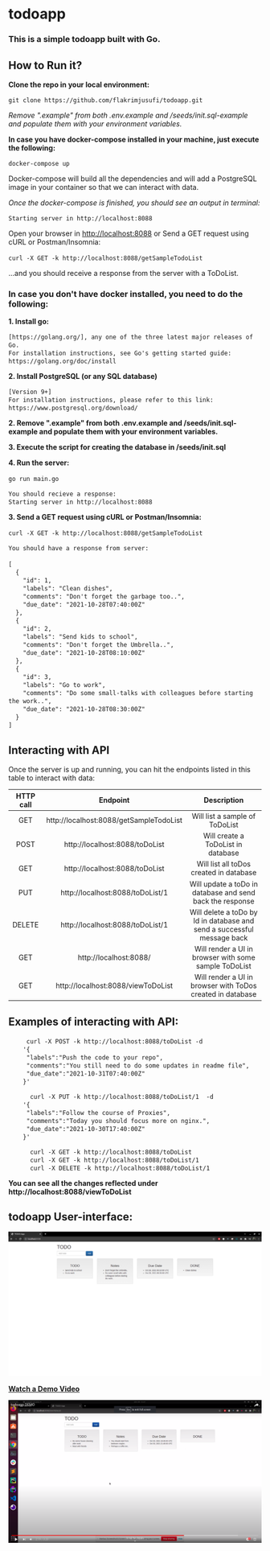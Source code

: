 # todoapp

### This is a simple todoapp built with Go.

## How to Run it?

**Clone the repo in your local environment:**

~~~~
git clone https://github.com/flakrimjusufi/todoapp.git
~~~~

*Remove ".example" from both .env.example and /seeds/init.sql-example and populate them with your environment variables.* 


**In case you have docker-compose installed in your machine, just execute the following:**

~~~~
docker-compose up
~~~~

Docker-compose will build all the dependencies and will add a PostgreSQL image in your container so that we can interact 
with data. 

*Once the docker-compose is finished, you should see an output in terminal:*

~~~
Starting server in http://localhost:8088
~~~

Open your browser in [http://localhost:8088](http://localhost:8088) or Send a GET request using cURL or Postman/Insomnia:

`curl -X GET -k http://localhost:8088/getSampleTodoList`

...and you should receive a response from the server with a ToDoList.

### In case you don't have docker installed, you need to do the following:

**1. Install go:**

~~~~
[https://golang.org/], any one of the three latest major releases of Go.
For installation instructions, see Go's getting started guide: https://golang.org/doc/install
~~~~

**2. Install PostgreSQL (or any SQL database)**

~~~~
[Version 9+]
For installation instructions, please refer to this link: https://www.postgresql.org/download/
~~~~

**2. Remove ".example" from both .env.example and /seeds/init.sql-example and populate them with your environment variables.**

**3. Execute the script for creating the database in /seeds/init.sql**

**4. Run the server:**

`go run main.go`

~~~~
You should recieve a response:
Starting server in http://localhost:8088
~~~~

**3. Send a GET request using cURL or Postman/Insomnia:**

`curl -X GET -k http://localhost:8088/getSampleTodoList`

~~~~
You should have a response from server: 

[
  {
    "id": 1,
    "labels": "Clean dishes",
    "comments": "Don't forget the garbage too..",
    "due_date": "2021-10-28T07:40:00Z"
  },
  {
    "id": 2,
    "labels": "Send kids to school",
    "comments": "Don't forget the Umbrella..",
    "due_date": "2021-10-28T08:10:00Z"
  },
  {
    "id": 3,
    "labels": "Go to work",
    "comments": "Do some small-talks with colleagues before starting the work..",
    "due_date": "2021-10-28T08:30:00Z"
  }
]
~~~~

## Interacting with API 

Once the server is up and running, you can hit the endpoints listed in this table to interact with data: 

| HTTP call        | Endpoint           | Description  |
| :-------------: |:-------------:| :-----:|
| GET     | http://localhost:8088/getSampleTodoList | Will list a sample of ToDoList |
| POST      | http://localhost:8088/toDoList     |  Will create a ToDoList in database |
| GET | http://localhost:8088/toDoList      |   Will list all toDos created in database |
| PUT | http://localhost:8088/toDoList/1    |   Will update a toDo in database and send back the response |
| DELETE | http://localhost:8088/toDoList/1    |   Will delete a toDo by Id in database and send a successful message back |
| GET     | http://localhost:8088/ | Will render a UI in browser with some sample ToDoList |
| GET     | http://localhost:8088/viewToDoList | Will render a UI in browser with ToDos created in database|

## Examples of interacting with API: 

~~~~
     curl -X POST -k http://localhost:8088/toDoList -d   
	'{
 	 "labels":"Push the code to your repo",
 	 "comments":"You still need to do some updates in readme file",
 	 "due_date":"2021-10-31T07:40:00Z"
 	}'
~~~~

~~~~
      curl -X PUT -k http://localhost:8088/toDoList/1  -d   
	'{
	 "labels":"Follow the course of Proxies",
	 "comments":"Today you should focus more on nginx.",
	 "due_date":"2021-10-30T17:40:00Z"
	}'
~~~~

~~~~
      curl -X GET -k http://localhost:8088/toDoList  
      curl -X GET -k http://localhost:8088/toDoList/1 
      curl -X DELETE -k http://localhost:8088/toDoList/1 
~~~~

**You can see all the changes reflected under http://localhost:8088/viewToDoList**

## todoapp User-interface:

![](https://github.com/flakrimjusufi/todoapp/blob/main/screenshoots/viewSampleToDoList.png)

**[Watch a Demo Video](https://youtu.be/Yz-IRic_U0A)**

[![DEMO](https://github.com/flakrimjusufi/todoapp/blob/main/screenshoots/screenshoot.png)](https://youtu.be/Yz-IRic_U0A)